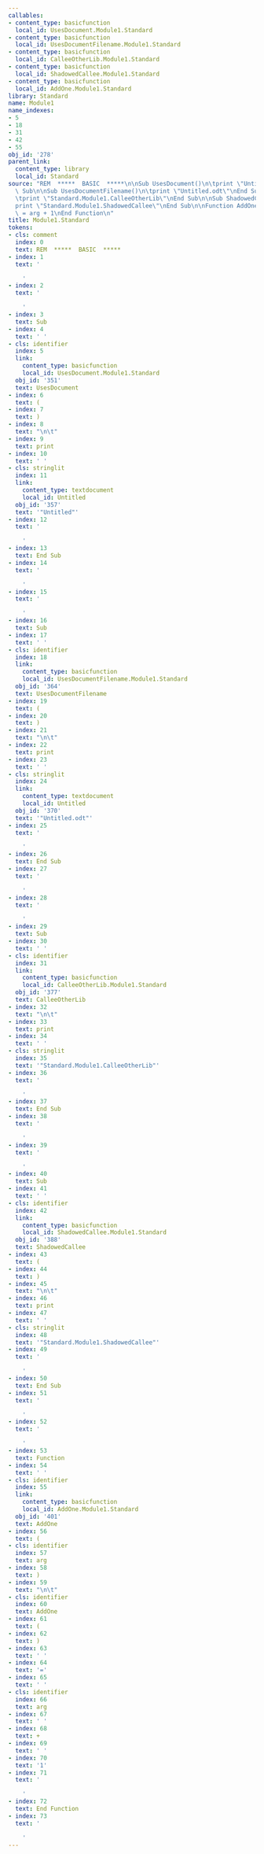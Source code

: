 ```yaml
---
callables:
- content_type: basicfunction
  local_id: UsesDocument.Module1.Standard
- content_type: basicfunction
  local_id: UsesDocumentFilename.Module1.Standard
- content_type: basicfunction
  local_id: CalleeOtherLib.Module1.Standard
- content_type: basicfunction
  local_id: ShadowedCallee.Module1.Standard
- content_type: basicfunction
  local_id: AddOne.Module1.Standard
library: Standard
name: Module1
name_indexes:
- 5
- 18
- 31
- 42
- 55
obj_id: '278'
parent_link:
  content_type: library
  local_id: Standard
source: "REM  *****  BASIC  *****\n\nSub UsesDocument()\n\tprint \"Untitled\"\nEnd\
  \ Sub\n\nSub UsesDocumentFilename()\n\tprint \"Untitled.odt\"\nEnd Sub\n\nSub CalleeOtherLib\n\
  \tprint \"Standard.Module1.CalleeOtherLib\"\nEnd Sub\n\nSub ShadowedCallee()\n\t\
  print \"Standard.Module1.ShadowedCallee\"\nEnd Sub\n\nFunction AddOne(arg)\n\tAddOne()\
  \ = arg + 1\nEnd Function\n"
title: Module1.Standard
tokens:
- cls: comment
  index: 0
  text: REM  *****  BASIC  *****
- index: 1
  text: '

    '
- index: 2
  text: '

    '
- index: 3
  text: Sub
- index: 4
  text: ' '
- cls: identifier
  index: 5
  link:
    content_type: basicfunction
    local_id: UsesDocument.Module1.Standard
  obj_id: '351'
  text: UsesDocument
- index: 6
  text: (
- index: 7
  text: )
- index: 8
  text: "\n\t"
- index: 9
  text: print
- index: 10
  text: ' '
- cls: stringlit
  index: 11
  link:
    content_type: textdocument
    local_id: Untitled
  obj_id: '357'
  text: '"Untitled"'
- index: 12
  text: '

    '
- index: 13
  text: End Sub
- index: 14
  text: '

    '
- index: 15
  text: '

    '
- index: 16
  text: Sub
- index: 17
  text: ' '
- cls: identifier
  index: 18
  link:
    content_type: basicfunction
    local_id: UsesDocumentFilename.Module1.Standard
  obj_id: '364'
  text: UsesDocumentFilename
- index: 19
  text: (
- index: 20
  text: )
- index: 21
  text: "\n\t"
- index: 22
  text: print
- index: 23
  text: ' '
- cls: stringlit
  index: 24
  link:
    content_type: textdocument
    local_id: Untitled
  obj_id: '370'
  text: '"Untitled.odt"'
- index: 25
  text: '

    '
- index: 26
  text: End Sub
- index: 27
  text: '

    '
- index: 28
  text: '

    '
- index: 29
  text: Sub
- index: 30
  text: ' '
- cls: identifier
  index: 31
  link:
    content_type: basicfunction
    local_id: CalleeOtherLib.Module1.Standard
  obj_id: '377'
  text: CalleeOtherLib
- index: 32
  text: "\n\t"
- index: 33
  text: print
- index: 34
  text: ' '
- cls: stringlit
  index: 35
  text: '"Standard.Module1.CalleeOtherLib"'
- index: 36
  text: '

    '
- index: 37
  text: End Sub
- index: 38
  text: '

    '
- index: 39
  text: '

    '
- index: 40
  text: Sub
- index: 41
  text: ' '
- cls: identifier
  index: 42
  link:
    content_type: basicfunction
    local_id: ShadowedCallee.Module1.Standard
  obj_id: '388'
  text: ShadowedCallee
- index: 43
  text: (
- index: 44
  text: )
- index: 45
  text: "\n\t"
- index: 46
  text: print
- index: 47
  text: ' '
- cls: stringlit
  index: 48
  text: '"Standard.Module1.ShadowedCallee"'
- index: 49
  text: '

    '
- index: 50
  text: End Sub
- index: 51
  text: '

    '
- index: 52
  text: '

    '
- index: 53
  text: Function
- index: 54
  text: ' '
- cls: identifier
  index: 55
  link:
    content_type: basicfunction
    local_id: AddOne.Module1.Standard
  obj_id: '401'
  text: AddOne
- index: 56
  text: (
- cls: identifier
  index: 57
  text: arg
- index: 58
  text: )
- index: 59
  text: "\n\t"
- cls: identifier
  index: 60
  text: AddOne
- index: 61
  text: (
- index: 62
  text: )
- index: 63
  text: ' '
- index: 64
  text: '='
- index: 65
  text: ' '
- cls: identifier
  index: 66
  text: arg
- index: 67
  text: ' '
- index: 68
  text: +
- index: 69
  text: ' '
- index: 70
  text: '1'
- index: 71
  text: '

    '
- index: 72
  text: End Function
- index: 73
  text: '

    '
---
```

